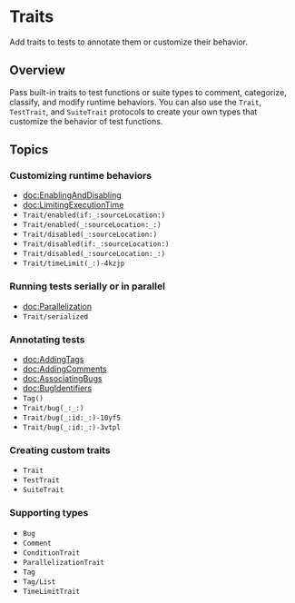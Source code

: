 # Traits

<!--
This source file is part of the Swift.org open source project

Copyright (c) 2023–2024 Apple Inc. and the Swift project authors
Licensed under Apache License v2.0 with Runtime Library Exception

See https://swift.org/LICENSE.txt for license information
See https://swift.org/CONTRIBUTORS.txt for Swift project authors
-->

Add traits to tests to annotate them or customize their behavior.

## Overview

Pass built-in traits to test functions or suite types to comment, categorize, 
classify, and modify runtime behaviors. You can also use the ``Trait``, ``TestTrait``, 
and ``SuiteTrait`` protocols to create your own types that customize the 
behavior of test functions.

## Topics

### Customizing runtime behaviors

- <doc:EnablingAndDisabling>
- <doc:LimitingExecutionTime>
- ``Trait/enabled(if:_:sourceLocation:)``
- ``Trait/enabled(_:sourceLocation:_:)``
- ``Trait/disabled(_:sourceLocation:)``
- ``Trait/disabled(if:_:sourceLocation:)``
- ``Trait/disabled(_:sourceLocation:_:)``
- ``Trait/timeLimit(_:)-4kzjp``

### Running tests serially or in parallel

- <doc:Parallelization>
- ``Trait/serialized``

### Annotating tests

- <doc:AddingTags>
- <doc:AddingComments>
- <doc:AssociatingBugs>
- <doc:BugIdentifiers>
- ``Tag()``
- ``Trait/bug(_:_:)``
- ``Trait/bug(_:id:_:)-10yf5``
- ``Trait/bug(_:id:_:)-3vtpl``

### Creating custom traits

- ``Trait``
- ``TestTrait``
- ``SuiteTrait``

### Supporting types

- ``Bug``
- ``Comment``
- ``ConditionTrait``
- ``ParallelizationTrait``
- ``Tag``
- ``Tag/List``
- ``TimeLimitTrait``
